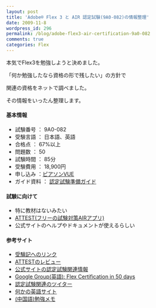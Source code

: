 ```yaml
---
layout: post
title: 'Adobe® Flex 3 と AIR 認定試験(9A0-082)の情報整理'
date: 2009-11-8
wordpress_id: 296
permalink: /blog/adobe-flex3-air-certification-9a0-082
comments: true
categories: Flex
---
```

<div class="section">
<p>本気でFlex3を勉強しようと決めました。</p>
<p>「何か勉強したなら資格の形で残したい」の方針で</p>
<p>関連の資格をネットで調べました。</p>
<p>その情報をいったん整理します。</p>
<h4>基本情報</h4>
<ul>
<li>試験番号 ： 9A0-082</li>
<li>受験言語 ： 日本語、英語</li>
<li>合格点 ： 67%以上</li>
<li>問題数 ： 50</li>
<li>試験時間 ： 85分</li>
<li>受験費用 ： 18,900円</li>
<li>申し込み ：<a href="http://www.vue.com/japan/index.html">ピアソンVUE</a></li>
<li>ガイド資料 ： <a href="http://partners.adobe.com/public/ja/ace/ACE_Exam_Guide_Flex3_JP.pdf">認定試験準備ガイド</a></li>
</ul>
<h4>試験に向けて</h4>
<ul>
<li>特に教材はないみたい</li>
<li><a href="http://software.pxldesigns.com/attest/downloads">ATTEST(フリーの試験対策AIRアプリ)</a></li>
<li>公式サイトのヘルプやドキュメントが使えるらしい</li>
</ul>
<h4>参考サイト</h4>
<ul>
<li><a href="http://jukenki.com/report/other/other/index.cgi?mode=view&no=160">受験記へのリンク</a></li>
<li><a href="http://www.noridon.net/weblogs/archives/2009/04/adobe_flex_3_wi.html">ATTESTのレビュー</a></li>
<li><a href="http://www.adobe.com/devnet/flex/articles/flex_certification.html">公式サイトの認定試験関連情報</a></li>
<li><a href="http://groups.google.com/group/flex50">Google Group(英語): Flex Certification in 50 days</a></li>
<li><a href="https://twitter.com/flex50">認定試験関連のツイター</a></li>
<li><a href="http://flexcertification.wordpress.com">何かの英語サイト</a></li>
<li><a href="http://eccojap.javaeye.com/category/61069?show_full=true">(中国語)勉強メモ</a></li>
</ul>
</div>
